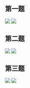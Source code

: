 ## 第一题
![](http://p7dzmubvx.bkt.clouddn.com/201808151943_617.png)
![](http://p7dzmubvx.bkt.clouddn.com/201808151943_863.png)

## 第二题
![](http://p7dzmubvx.bkt.clouddn.com/201808151945_392.png)
![](http://p7dzmubvx.bkt.clouddn.com/201808151945_900.png)

## 第三题
![](http://p7dzmubvx.bkt.clouddn.com/201808151947_917.png)
![](http://p7dzmubvx.bkt.clouddn.com/201808151947_1000.png)